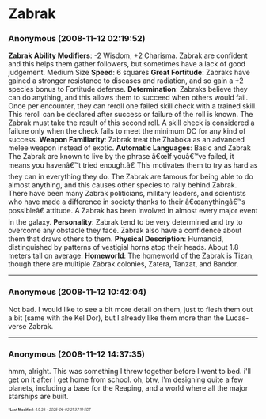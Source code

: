 # Zabrak

### **Anonymous** (2008-11-12 02:19:52)

**Zabrak**
**Ability Modifiers**: -2 Wisdom, +2 Charisma. Zabrak are confident and this helps them gather followers, but sometimes have a lack of good judgement.
Medium Size
**Speed**: 6 squares
**Great Fortitude**: Zabraks have gained a stronger resistance to diseases and radiation, and so gain a +2 species bonus to Fortitude defense.
**Determination**: Zabraks believe they can do anything, and this allows them to succeed when others would fail. Once per encounter, they can reroll one failed skill check with a trained skill. This reroll can be declared after success or failure of the roll is known. The Zabrak must take the result of this second roll. A skill check is considered a failure only when the check fails to meet the minimum DC for any kind of success.
**Weapon Familiarity**: Zabrak treat the Zhaboka as an advanced melee weapon instead of exotic.
**Automatic Languages**: Basic and Zabrak
The Zabrak are known to live by the phrase â€œIf youâ€™ve failed, it means you havenâ€™t tried enough.â€ This motivates them to try as hard as they can in everything they do. The Zabrak are famous for being able to do almost anything, and this causes other species to rally behind Zabrak. There have been many Zabrak politicians, military leaders, and scientists who have made a difference in society thanks to their â€œanythingâ€™s possibleâ€ attitude. A Zabrak has been involved in almost every major event in the galaxy.
**Personality**: Zabrak tend to be very determined and try to overcome any obstacle they face. Zabrak also have a confidence about them that draws others to them.
**Physical Description**: Humanoid, distinguished by patterns of vestigial horns atop their heads. About 1.8 meters tall on average.
**Homeworld**: The homeworld of the Zabrak is Tizan, though there are multiple Zabrak colonies, Zatera, Tanzat, and Bandor.

---

### **Anonymous** (2008-11-12 10:42:04)

Not bad. I would like to see a bit more detail on them, just to flesh them out a bit (same with the Kel Dor), but I already like them more than the Lucas-verse Zabrak.

---

### **Anonymous** (2008-11-12 14:37:35)

hmm, alright. This was something I threw together before I went to bed. i'll get on it after I get home from school.
oh, btw, I'm designing quite a few planets, including a base for the Reaping, and a world where all the major starships are built.



<span style="font-size: 0.5em;">***Last Modified**: 4.0.28 - *2025-06-02 21:37:19 EDT*</span>